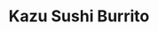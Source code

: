 ---
layout: place
title: Kazu Sushi Burrito
permalink: /florida/jacksonville/kazu-sushi-burrito.html
stateAbbr: FL
stateName: Florida
cityName: Jacksonville
seo:
  type: restaurant
  links: null
place_id: ChIJj3ubfhzK5YgR2_KzbSnZduA
photos:
  - name: >-
      places/ChIJj3ubfhzK5YgR2_KzbSnZduA/photos/AeeoHcK-U58P7OysKGQHVEUOtEFW8sA2QNmYMsdVshC2oEXCeEmxZu-JZZRSCDAI5O-c0vIw5yRGFgtPfAOrPin4G64JErQYNfxsLGqNLKkb7IxAlic6-IdYnuyFe9U5vsf-rQs36IboXJl39lVRgmvslUHgR-ISOqFAvbYrx4NYdlNzoGtO3HoPBG0xZCi26g5irji5kYlvGO0qrWoKIy1cSGCZlNl7ClOCus5eldFvjOe1RCXPxlHROfWtsQWx0cver-Lc4NNlI9LxQEwF2ORP07SbOO9qtiFonYDsguJ5c1OjZHj-3ad3NMt15Gzh2LMzFnUM9bAmbyEYBYtxcdMlu2dMWONdnr4fSB1JqKexPdfbVsDCzylY5ghQ5eCMnIHQBMV1xilygE1qPS7tuVfwL1qD7y_07GGqigVsyJuRh6SJfVg
    widthPx: 4032
    heightPx: 3024
    authorAttributions:
      - displayName: Chip Edwards
        uri: https://maps.google.com/maps/contrib/107843091442816304631
        photoUri: >-
          https://lh3.googleusercontent.com/a-/ALV-UjXfJZrCoHRnW_J0ivlcaBFb11O7nKBqtw8cJLULSDV-vLxkN91xyQ=s100-p-k-no-mo
    flagContentUri: >-
      https://www.google.com/local/imagery/report/?cb_client=maps_api_places.places_api&image_key=!1e10!2sCIHM0ogKEICAgIDZxa2zpgE&hl=en-US
    googleMapsUri: >-
      https://www.google.com/maps/place//data=!3m4!1e2!3m2!1sCIHM0ogKEICAgIDZxa2zpgE!2e10!4m2!3m1!1s0x88e5ca1c7e9b7b8f:0xe076d9296db3f2db
  - name: >-
      places/ChIJj3ubfhzK5YgR2_KzbSnZduA/photos/AeeoHcI8l8nIPZW9TvWiUPktt1L-ezulms-lWFk-ZZLPPi5QVuSdNKFM70gFS1P3ZHRA-jy3bCLz-bW_b9ay9I2J5dHc-sK_9MD-vqTwz5HkI4FkkHvHZV0pL1IhDQBFR-9nYdlVoY323_6-tGcoS4jIjf64U1tQwOVdVBzQ15lb2cTTIhDx2rtfP9NjEtojt9nec0yHUlr5gPdhWu5AHGzMWtj8JUHKKGdeA_qXVMycpFRJ8dlfsXZSjE5_AYlFxERFZwKUqOwfRY3bcgNKnrvd_MWi6hD4iNF6rMsqJ8-O_ZxulkzcdOkqpPS-Tfs6GWnQ_CWr4VTSKDlkG9RvvjT7rLX6EdbQJwsy6W8AlWN9t2fIT7Dk188k5Z7Uciwo56luxuxxgHgYYVBENqnO1qLCOD4qCddO58f97ln0rDmGeDQlXg
    widthPx: 4800
    heightPx: 2700
    authorAttributions:
      - displayName: Katie Knop
        uri: https://maps.google.com/maps/contrib/114908258808905499316
        photoUri: >-
          https://lh3.googleusercontent.com/a-/ALV-UjVlzjTLTnNBRFwEUzJXv8mwUdkG2NRgGJ11Bjc4RB3kBKqs0SuTwg=s100-p-k-no-mo
    flagContentUri: >-
      https://www.google.com/local/imagery/report/?cb_client=maps_api_places.places_api&image_key=!1e10!2sCIHM0ogKEICAgID47MC7LA&hl=en-US
    googleMapsUri: >-
      https://www.google.com/maps/place//data=!3m4!1e2!3m2!1sCIHM0ogKEICAgID47MC7LA!2e10!4m2!3m1!1s0x88e5ca1c7e9b7b8f:0xe076d9296db3f2db
  - name: >-
      places/ChIJj3ubfhzK5YgR2_KzbSnZduA/photos/AeeoHcKVVKjaCiIpaH3R6CEGYb8C3iPv2Kq8egNoArsAznMfjoeiLhyFnY_GwMR3MObG21BIR3PwSzcbchQZ7RGcnwnLoeXLuO6_VEOPOuV3G5Lifitz1Me0h8ARbwvqXLlO-V8ghVr1Yx0603j_L0bc7b6wrDY30KV9QXuTgCHcpg1dDJVFJBQVUrdEWWQ1fkJs5oA9ZzfzDIh9exNBgFY-y35t4I7nSQvBYqn5AAFAdOSCZl55CcegkD00CU2UOKfGYkulAzwKM6WXTVRvfXN3blxongZ-NYgB8xLoZHdPCjtgbLjOvaNwA6vLNThLztrL5MaSuGST1QyuyMc5Ypmh72B1jHgeMPxqt2tpIYaNEN1jmk8jtTxa9TsSeJphIbyxypfUuODZKaRo4XagOccxLuwZrvxjFyAFr_45i0Bg46eTFHPR
    widthPx: 3024
    heightPx: 4032
    authorAttributions:
      - displayName: josie
        uri: https://maps.google.com/maps/contrib/112396264765495830879
        photoUri: >-
          https://lh3.googleusercontent.com/a-/ALV-UjWM1no6UAwje2Piu_zOc1K2BM_UtabTw8c0xO2HD6lLPHxdM-lq=s100-p-k-no-mo
    flagContentUri: >-
      https://www.google.com/local/imagery/report/?cb_client=maps_api_places.places_api&image_key=!1e10!2sCIHM0ogKEICAgIDv06W5sgE&hl=en-US
    googleMapsUri: >-
      https://www.google.com/maps/place//data=!3m4!1e2!3m2!1sCIHM0ogKEICAgIDv06W5sgE!2e10!4m2!3m1!1s0x88e5ca1c7e9b7b8f:0xe076d9296db3f2db
  - name: >-
      places/ChIJj3ubfhzK5YgR2_KzbSnZduA/photos/AeeoHcKXIZcphhYewnelW6DpSQ9oEKRD-IIspZ5XOXmHyArPntLkScIu1KZQPkiW0jNFEySlpaPZBGHSlFaKHZngFGByhcWKY25CktnoMAYeNDQf672FLaP6lFAx9V-56yBuWajnp_edbd2vFwWQGRY6MsF4rx7y12-iWYd19SnTzwgbw3vKZFFOlkvTuNJz3spCLMejKb9xGJr4BMP3Vkfb33qpWMuoC3ls2oV1TglJki5Wwike6yrfbQy8RVgQ8BHkuCpXe5fB32J7Do8_arQSkzJWo7CJETQMJSAlBXHy-Cu-iRNcmub5M-8rcOW1lkmu-hmLrxTA15U7zCXmzumw60RjgI4afAnO0a1G7xDDTRmweS0kGIP8mGgkpW1WUrkrhVtDN4MqExBwocFo_wvaUdcM8o8ywiQ9LwfIK9FU1U3dyHQl
    widthPx: 4032
    heightPx: 3024
    authorAttributions:
      - displayName: Chip Edwards
        uri: https://maps.google.com/maps/contrib/107843091442816304631
        photoUri: >-
          https://lh3.googleusercontent.com/a-/ALV-UjXfJZrCoHRnW_J0ivlcaBFb11O7nKBqtw8cJLULSDV-vLxkN91xyQ=s100-p-k-no-mo
    flagContentUri: >-
      https://www.google.com/local/imagery/report/?cb_client=maps_api_places.places_api&image_key=!1e10!2sCIHM0ogKEICAgIDZxa2z-gE&hl=en-US
    googleMapsUri: >-
      https://www.google.com/maps/place//data=!3m4!1e2!3m2!1sCIHM0ogKEICAgIDZxa2z-gE!2e10!4m2!3m1!1s0x88e5ca1c7e9b7b8f:0xe076d9296db3f2db
  - name: >-
      places/ChIJj3ubfhzK5YgR2_KzbSnZduA/photos/AeeoHcI_uEfd-GjJ1D3m0nFPJ6bDTBP_IptPOzpiDpzAFw6kx2cNQpW77U-ZuoX7mbAInZI100txq_rtN0JJXS38R0aicu6gxFZK-usmZOEOL3LfTaDTRZ8NHeia3r9WogQ38riL4LRzGWd-84b5g_cxYf4FvV32obhaTBBHwfIFVRwYzKs6wJuqv4NLqMjqzLa8zeahQtcG8IWvop-V6sGm97j6l-WGa93K_1Z_VSX1_LKqH2v5ZPK7tPh_dJ1A47Djw06UHzA7fGNZOd2nubMFygfim3_TS2hbtAJQKqiaA64jvPCiGV--ENW4Hq_jjycJmK8qIwxwVkNg_C24bCc7FdfqopnO-64eXfJucCvuvAXY8HdJoHlZVF81Zw1AQUsw3MLvF_5fbXm0V2TzZteOPgajcA5TIwcTNy2USPZPf3RIE5Wz
    widthPx: 4032
    heightPx: 3024
    authorAttributions:
      - displayName: Chip Edwards
        uri: https://maps.google.com/maps/contrib/107843091442816304631
        photoUri: >-
          https://lh3.googleusercontent.com/a-/ALV-UjXfJZrCoHRnW_J0ivlcaBFb11O7nKBqtw8cJLULSDV-vLxkN91xyQ=s100-p-k-no-mo
    flagContentUri: >-
      https://www.google.com/local/imagery/report/?cb_client=maps_api_places.places_api&image_key=!1e10!2sCIHM0ogKEICAgIDZxa2zugE&hl=en-US
    googleMapsUri: >-
      https://www.google.com/maps/place//data=!3m4!1e2!3m2!1sCIHM0ogKEICAgIDZxa2zugE!2e10!4m2!3m1!1s0x88e5ca1c7e9b7b8f:0xe076d9296db3f2db
  - name: >-
      places/ChIJj3ubfhzK5YgR2_KzbSnZduA/photos/AeeoHcKtGk9KGfJs2Kupp17ZMYoXFMyuTEWsWhWjWKtcb8Fwkv8sPDm3qM_hLTCbKpaUt9oV2Q5yGSs8xNl7pSNhBAEPEy5G7PnWSxzbVRPP2w4S-iYm8OOS9RDbwyH160II0Ai_TUtH5pAOhiSsyph0sMPLNByd5vpz8m1pRaDFwgyRn_HoWEbI6mUG5MZaT5O4VR7hk6Zsvp41VYJXZ1AmRJEbD_k2gXBD8zLR5sIKp0iDe17gpqgMl32vzadHwX0u229NtctOnyqstHmBXY4z3QLzhHcV5W96P25KAe4J4P73wxUp1DwVqJoqSlJRTjJi2dW8DLc_-EZ901fY64Xsa2sgrAuYCObhqpM4Uo7JoZGfp2HvD1yrA9Mo2sZKfRz6qwfZmDHXOlbkTWf4vfn66OFfCbmb5M4UH0BhBkRcJWs
    widthPx: 3024
    heightPx: 4032
    authorAttributions:
      - displayName: Loreane Beonca
        uri: https://maps.google.com/maps/contrib/101393337727613191174
        photoUri: >-
          https://lh3.googleusercontent.com/a-/ALV-UjXjj3HFLzV8mYCvxabMo57uSgcfjgNuVrQ08l56RFHWiYd8rtKI=s100-p-k-no-mo
    flagContentUri: >-
      https://www.google.com/local/imagery/report/?cb_client=maps_api_places.places_api&image_key=!1e10!2sCIHM0ogKEICAgIDD5uj9ZA&hl=en-US
    googleMapsUri: >-
      https://www.google.com/maps/place//data=!3m4!1e2!3m2!1sCIHM0ogKEICAgIDD5uj9ZA!2e10!4m2!3m1!1s0x88e5ca1c7e9b7b8f:0xe076d9296db3f2db
  - name: >-
      places/ChIJj3ubfhzK5YgR2_KzbSnZduA/photos/AeeoHcIfyVno4g_zZHnEZHmwEcjyPoTQoAX9QJ9IfGEOr4bX7SeM6_jQtJLaFds-4RwIcmm5vhXqRz9MRiCS039lOCebB6dd7YSOojjFtQvJmw_aKAcm3LHCke2QyGIpEvQo0ygmGOhk9XHiJ94be_bS8WmsVgXJs3HjUvYzX9VZCEiLSXg49lqHbUj87sFylZDIi5LDmONRDtiQYq2hA2qFDmk-3uHie9QlimCrBCJWssCvRE5TCwvoLCxq_31Uvz2SlKSqMTGPIjwgmjN6CzInVU8L8wvO5VFckp_7LUZ539Zl-IOHEKxNtsyPjzJDuu4PKl4fltHtaMD3a6UV5pXlzREedwI9OA_K7GbaV2WHRVbOIjI-R9yGN7NXjcH4nMkKEPGeOhx6LgNKXZlmn2NUTfv9xFu9FF2VTgL_hWgQbu-hxH25
    widthPx: 3024
    heightPx: 4032
    authorAttributions:
      - displayName: Loreane Beonca
        uri: https://maps.google.com/maps/contrib/101393337727613191174
        photoUri: >-
          https://lh3.googleusercontent.com/a-/ALV-UjXjj3HFLzV8mYCvxabMo57uSgcfjgNuVrQ08l56RFHWiYd8rtKI=s100-p-k-no-mo
    flagContentUri: >-
      https://www.google.com/local/imagery/report/?cb_client=maps_api_places.places_api&image_key=!1e10!2sCIHM0ogKEICAgIDD5uj9pAE&hl=en-US
    googleMapsUri: >-
      https://www.google.com/maps/place//data=!3m4!1e2!3m2!1sCIHM0ogKEICAgIDD5uj9pAE!2e10!4m2!3m1!1s0x88e5ca1c7e9b7b8f:0xe076d9296db3f2db
  - name: >-
      places/ChIJj3ubfhzK5YgR2_KzbSnZduA/photos/AeeoHcJnks9obcVyQTiJbKfze3icEPFrkW17u2Iy4T-Cxp210tNH2N5V2ZxigYGof6oSk9qhDZrXaqW3vfmPfOaYTDGf6Vrfr8yhoqUn-tRNugvu-Hq-MPXVOLQ9grw0bhSCBrtOHbzkWKdb1v-SzrcLaHvOpgBD19xHU8I8SM5CJoqwI0ZHtC7bqH_8RZJ1BfT4I-MwyTRj9ZSXAF38v4BgvSlLwa5GBllhMviSL_Vwp2Ft8ra2FPjBWjnrGiZQX7zTmRQltNm3clFEW_QQf4aB-vZZgCSLlajCo6euL_9B1Vi_sjCAhWROQZRGeU2i2v6w_HxsRXdISRCU04hR4O7R0v_eqZdMvRCC0OvW0NvmncDz-inJ2JjeE9kgeO0NFU9ArIkAw06-Khh3FOtjC2LFP3fmwuOKZEeAFys7j-qieIOXaQ
    widthPx: 4032
    heightPx: 3024
    authorAttributions:
      - displayName: Joseph Toomey
        uri: https://maps.google.com/maps/contrib/115374680268611565989
        photoUri: >-
          https://lh3.googleusercontent.com/a-/ALV-UjVi6IctVos1AwaFRroGjSn9W1TyVboa_M3rOD6AX3hOViA45cXHsA=s100-p-k-no-mo
    flagContentUri: >-
      https://www.google.com/local/imagery/report/?cb_client=maps_api_places.places_api&image_key=!1e10!2sCIHM0ogKEICAgID019iiLg&hl=en-US
    googleMapsUri: >-
      https://www.google.com/maps/place//data=!3m4!1e2!3m2!1sCIHM0ogKEICAgID019iiLg!2e10!4m2!3m1!1s0x88e5ca1c7e9b7b8f:0xe076d9296db3f2db
  - name: >-
      places/ChIJj3ubfhzK5YgR2_KzbSnZduA/photos/AeeoHcImdAGk5HkfnQctX_xCfw8V7VdItAc8RipY7Nrk1qQohmIEnwnGO4zpFVw5zGi8Sn92zcprFHVRXC0eJOw5QbSnG6z2EXTIk-HM_gCwoSRc-jPNTv6GTQuK21KJW5T17rStiqyFfOHD2Xok6PTKYI6haqNbrLgS7smPkO75FUFfqsraEtE1MjI3lvmL80I1KYyXVfiwLljXmHFHNPLdIIvN2NQvqB2PEKl3mbjRX1pWE7bytl1rtW37oxDUyJ3oWLRmGbPrTp53sMUjA5vIQUfHQGvWkjmXIkkZxmPWCvk4yS4jDqvhBfrzEZsqLodOabM4WmT43EjiZPcSS712CFTzmvJI9vngVbodjkGVjXVIx3QoUNX6ViMtzyf2v8jiaSy3fQbdGu4aH1ovdcRQhbN5-CMTLCuv8YsBRNGcHXfOFg
    widthPx: 3024
    heightPx: 4032
    authorAttributions:
      - displayName: Bunny Knows Best
        uri: https://maps.google.com/maps/contrib/116983675857992775929
        photoUri: >-
          https://lh3.googleusercontent.com/a-/ALV-UjUx9w7Sp61NXM6z4juYNF54bizsLECqukSqcscYgwGzbK_V-rnc=s100-p-k-no-mo
    flagContentUri: >-
      https://www.google.com/local/imagery/report/?cb_client=maps_api_places.places_api&image_key=!1e10!2sCIHM0ogKEICAgICJw5ysFw&hl=en-US
    googleMapsUri: >-
      https://www.google.com/maps/place//data=!3m4!1e2!3m2!1sCIHM0ogKEICAgICJw5ysFw!2e10!4m2!3m1!1s0x88e5ca1c7e9b7b8f:0xe076d9296db3f2db
  - name: >-
      places/ChIJj3ubfhzK5YgR2_KzbSnZduA/photos/AeeoHcLP1qTlsuH5_hLPNwf9T-dl3xnNrXNmuuA-awuY5mVeaPDHCRxtYWMrwmaCWTAomQnLBMM8-rVdgsaRizCkCSVZAE28cMJEGGlAb0sgxQqRzqaxXXM7uyyb_FBctDK2K3qy1dLOwuo-74S3P1RYcMvLjSbjL816ZNPIQwWPfTcAlwRiLZsL5DwqZWN4Q458Lw2SotTeYZMKIb3WvbJQQmZ86IkTX8FLFW3sUGVHgt8pNCAO9wNXQGRmQSapKY_XEI9bN4lsQ8WIsqwKYThxv4W4nSDRZW_cJb2egKQilixq6P62Vew9AYh2Qn4InaZ8gHtp8YdR6Gu17GWvho0EmLW_gSz9KcaUdZdJ5DOW0FDAUxRPCvaVyXLUuLOQUkTRefpzGtDHG3JAHlqOX2W8TVZr6A5EMcUvfi-gDem4nPmg7jA
    widthPx: 3024
    heightPx: 4032
    authorAttributions:
      - displayName: Loreane Beonca
        uri: https://maps.google.com/maps/contrib/101393337727613191174
        photoUri: >-
          https://lh3.googleusercontent.com/a-/ALV-UjXjj3HFLzV8mYCvxabMo57uSgcfjgNuVrQ08l56RFHWiYd8rtKI=s100-p-k-no-mo
    flagContentUri: >-
      https://www.google.com/local/imagery/report/?cb_client=maps_api_places.places_api&image_key=!1e10!2sCIHM0ogKEICAgIDD5uj95AE&hl=en-US
    googleMapsUri: >-
      https://www.google.com/maps/place//data=!3m4!1e2!3m2!1sCIHM0ogKEICAgIDD5uj95AE!2e10!4m2!3m1!1s0x88e5ca1c7e9b7b8f:0xe076d9296db3f2db
address: '6025 Butler Point Rd #104, Jacksonville, FL 32256, USA'
street: '6025 Butler Point Rd #104'
city: Jacksonville
state: FL
zip: '32256'
country: USA
neighborhood: Deerwood Center
latitude: '30.244254'
longitude: '-81.596610'
accessibility_options:
  wheelchairAccessibleParking: true
  wheelchairAccessibleEntrance: true
  wheelchairAccessibleRestroom: true
  wheelchairAccessibleSeating: true
business_status: OPERATIONAL
name: Kazu Sushi Burrito
google_maps_links:
  directionsUri: >-
    https://www.google.com/maps/dir//''/data=!4m7!4m6!1m1!4e2!1m2!1m1!1s0x88e5ca1c7e9b7b8f:0xe076d9296db3f2db!3e0
  placeUri: https://maps.google.com/?cid=16174353883705111259
  writeAReviewUri: >-
    https://www.google.com/maps/place//data=!4m3!3m2!1s0x88e5ca1c7e9b7b8f:0xe076d9296db3f2db!12e1
  reviewsUri: >-
    https://www.google.com/maps/place//data=!4m4!3m3!1s0x88e5ca1c7e9b7b8f:0xe076d9296db3f2db!9m1!1b1
  photosUri: >-
    https://www.google.com/maps/place//data=!4m3!3m2!1s0x88e5ca1c7e9b7b8f:0xe076d9296db3f2db!10e5
primary_type: Sushi Restaurant
opening_hours:
  regular: null
  current: null
secondary_opening_hours:
  regular:
    weekdayDescriptions: null
    type: null
  current:
    weekdayDescriptions: null
    type: null
phone: null
price_level: null
price_range: null
rating: null
rating_count: 0
website: null
description: >-
  Discover Kazu Sushi Burrito in Jacksonville$$$Kazu Sushi Burrito in
  Jacksonville, FL, delivers a creative twist on traditional sushi with its
  fresh, burrito-style offerings that blend flavors innovatively. Nestled in the
  Deerwood Center neighborhood, this spot prioritizes accessibility with
  features like wheelchair-friendly parking, entrances, and seating, ensuring a
  welcoming experience for all. The casual atmosphere makes it ideal for quick
  grabs or relaxed meals, highlighting high-quality ingredients that elevate
  everyday dining. For those exploring sushi restaurants nearby, it stands out
  with its convenient location and inventive takes on classic dishes. Whether
  you're in the mood for something light and portable or a satisfying sit-down
  option, it's a go-to choice for sushi enthusiasts in the area.
generative_summary: >-
  Discover Kazu Sushi Burrito in Jacksonville$$$Kazu Sushi Burrito in
  Jacksonville, FL, delivers a creative twist on traditional sushi with its
  fresh, burrito-style offerings that blend flavors innovatively. Nestled in the
  Deerwood Center neighborhood, this spot prioritizes accessibility with
  features like wheelchair-friendly parking, entrances, and seating, ensuring a
  welcoming experience for all. The casual atmosphere makes it ideal for quick
  grabs or relaxed meals, highlighting high-quality ingredients that elevate
  everyday dining. For those exploring sushi restaurants nearby, it stands out
  with its convenient location and inventive takes on classic dishes. Whether
  you're in the mood for something light and portable or a satisfying sit-down
  option, it's a go-to choice for sushi enthusiasts in the area.
generative_disclosure: Summarized by AI using the Grok-3-Mini model.
reviews: null
review_summary: >-
  What Visitors Are Saying$$$People checking out sushi spots like Kazu Sushi
  Burrito often highlight the fresh ingredients and fun, creative twists on
  familiar favorites, making meals feel exciting and satisfying. Many appreciate
  the straightforward vibe that's perfect for a casual bite, especially if
  you're searching for reliable sushi options close to home in Jacksonville.
  Feedback frequently mentions good value and quick service, turning it into a
  handy pick for families or groups looking for tasty Japanese-inspired eats.
  While not every visit is flawless, the overall sentiment leans positive, with
  diners enjoying the approachable atmosphere and recommending it for anyone
  craving top-rated flavors on the go. If you're hunting for sushi near you,
  this place tends to leave folks feeling glad they stopped by, based on shared
  experiences from the community.
review_disclosure: Summarized by AI using the Grok-3-Mini model.
parking_options: null
payment_options: null
allow_dogs: null
curbside_pickup: null
delivery: null
dine_in: null
good_for_children: null
good_for_groups: null
good_for_sports: null
live_music: null
menu_for_children: null
outdoor_seating: null
reservable: null
restroom: null
serves_beer: null
serves_breakfast: null
serves_brunch: null
serves_cocktails: null
serves_coffee: null
serves_dinner: null
serves_dessert: null
serves_lunch: null
serves_vegetarian_food: null
serves_wine: null
takeout: null
update_category: pro
places_description: null

---